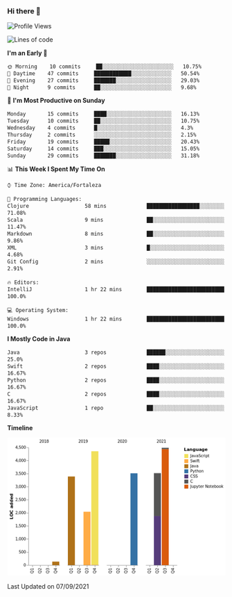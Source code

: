 ### Hi there 👋

<!--
**samuelpsouza/samuelpsouza** is a ✨ _special_ ✨ repository because its `README.md` (this file) appears on your GitHub profile.

Here are some ideas to get you started:

- 🔭 I’m currently working on ...
- 🌱 I’m currently learning ...
- 👯 I’m looking to collaborate on ...
- 🤔 I’m looking for help with ...
- 💬 Ask me about ...
- 📫 How to reach me: ...
- 😄 Pronouns: ...
- ⚡ Fun fact: ...
-->

<!--START_SECTION:waka-->
![Profile Views](http://img.shields.io/badge/Profile%20Views-25-blue)

![Lines of code](https://img.shields.io/badge/From%20Hello%20World%20I%27ve%20Written-21426%20lines%20of%20code-blue)

**I'm an Early 🐤** 

```text
🌞 Morning    10 commits     ██░░░░░░░░░░░░░░░░░░░░░░░   10.75% 
🌆 Daytime    47 commits     ████████████░░░░░░░░░░░░░   50.54% 
🌃 Evening    27 commits     ███████░░░░░░░░░░░░░░░░░░   29.03% 
🌙 Night      9 commits      ██░░░░░░░░░░░░░░░░░░░░░░░   9.68%

```
📅 **I'm Most Productive on Sunday** 

```text
Monday       15 commits     ████░░░░░░░░░░░░░░░░░░░░░   16.13% 
Tuesday      10 commits     ██░░░░░░░░░░░░░░░░░░░░░░░   10.75% 
Wednesday    4 commits      █░░░░░░░░░░░░░░░░░░░░░░░░   4.3% 
Thursday     2 commits      ░░░░░░░░░░░░░░░░░░░░░░░░░   2.15% 
Friday       19 commits     █████░░░░░░░░░░░░░░░░░░░░   20.43% 
Saturday     14 commits     ███░░░░░░░░░░░░░░░░░░░░░░   15.05% 
Sunday       29 commits     ███████░░░░░░░░░░░░░░░░░░   31.18%

```


📊 **This Week I Spent My Time On** 

```text
⌚︎ Time Zone: America/Fortaleza

💬 Programming Languages: 
Clojure                  58 mins             █████████████████░░░░░░░░   71.08% 
Scala                    9 mins              ██░░░░░░░░░░░░░░░░░░░░░░░   11.47% 
Markdown                 8 mins              ██░░░░░░░░░░░░░░░░░░░░░░░   9.86% 
XML                      3 mins              █░░░░░░░░░░░░░░░░░░░░░░░░   4.68% 
Git Config               2 mins              ░░░░░░░░░░░░░░░░░░░░░░░░░   2.91%

🔥 Editors: 
IntelliJ                 1 hr 22 mins        █████████████████████████   100.0%

💻 Operating System: 
Windows                  1 hr 22 mins        █████████████████████████   100.0%

```

**I Mostly Code in Java** 

```text
Java                     3 repos             ██████░░░░░░░░░░░░░░░░░░░   25.0% 
Swift                    2 repos             ████░░░░░░░░░░░░░░░░░░░░░   16.67% 
Python                   2 repos             ████░░░░░░░░░░░░░░░░░░░░░   16.67% 
C                        2 repos             ████░░░░░░░░░░░░░░░░░░░░░   16.67% 
JavaScript               1 repo              ██░░░░░░░░░░░░░░░░░░░░░░░   8.33%

```


**Timeline**

![Chart not found](https://raw.githubusercontent.com/samuelpsouza/samuelpsouza/main/charts/bar_graph.png) 


 Last Updated on 07/09/2021
<!--END_SECTION:waka-->